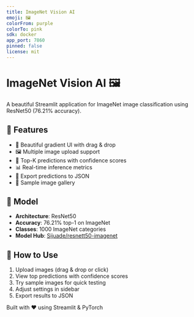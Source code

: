 ```yaml
---
title: ImageNet Vision AI
emoji: 🖼️
colorFrom: purple
colorTo: pink
sdk: docker
app_port: 7860
pinned: false
license: mit
---
```


# ImageNet Vision AI 🖼️

A beautiful Streamlit application for ImageNet image classification using ResNet50 (76.21% accuracy).

## 🚀 Features

- 🎨 Beautiful gradient UI with drag & drop
- 🖼️ Multiple image upload support
- 🎯 Top-K predictions with confidence scores
- 📊 Real-time inference metrics
- 💾 Export predictions to JSON
- 🎨 Sample image gallery

## 🎯 Model

- **Architecture**: ResNet50
- **Accuracy**: 76.21% top-1 on ImageNet
- **Classes**: 1000 ImageNet categories
- **Model Hub**: [Sijuade/resnett50-imagenet](https://huggingface.co/Sijuade/resnett50-imagenet)

## 🎨 How to Use

1. Upload images (drag & drop or click)
2. View top predictions with confidence scores
3. Try sample images for quick testing
4. Adjust settings in sidebar
5. Export results to JSON

Built with ❤️ using Streamlit & PyTorch
